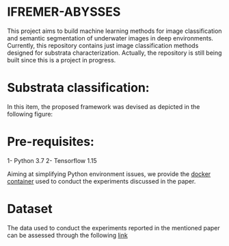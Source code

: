 # IFREMER-ABYSSES
This project aims to build machine learning methods for image classification and semantic segmentation of underwater images in deep environments. Currently, this repository contains just image classification methods designed for substrata characterization. Actually, the repository is still being built since this is a project in progress.

# Substrata classification:
In this item, the proposed framework was devised as depicted in the following figure:

# Pre-requisites:
1- Python 3.7
2- Tensorflow 1.15

Aiming at simplifying Python environment issues, we provide the [docker container](https://hub.docker.com/repository/docker/psoto87/tf1.15.5-gpu/general) used to conduct the experiments discussed in the paper.

# Dataset
The data used to conduct the experiments reported in the mentioned paper can be assessed through the following [link](https://www.seanoe.org/data/00838/95015/)
